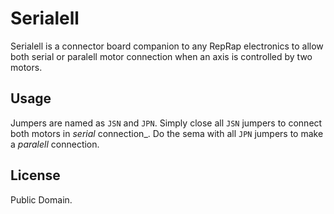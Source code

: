 Serialell
=========

Serialell is a connector board companion to any RepRap electronics to allow
both serial or paralell motor connection when an axis is controlled by two
motors.

Usage
-----

Jumpers are named as `JSN` and `JPN`. Simply close all `JSN` jumpers to
connect both motors in _serial_ connection_. Do the sema with all `JPN` jumpers
to make a _paralell_ connection.

License
-------

Public Domain.
